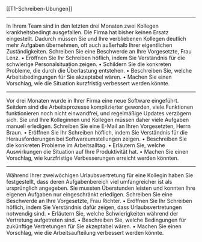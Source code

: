 [[T1-Schreiben-Ubungen]]

---

In Ihrem Team sind in den letzten drei Monaten zwei Kollegen krankheitsbedingt ausgefallen. Die Firma hat bisher keinen Ersatz eingestellt. Dadurch müssen Sie und Ihre verbliebenen Kollegen deutlich mehr Aufgaben übernehmen, oft auch außerhalb Ihrer eigentlichen Zuständigkeiten. Schreiben Sie eine Beschwerde an Ihre Vorgesetzte, Frau Lenz.
	•	Eröffnen Sie Ihr Schreiben höflich, indem Sie Verständnis für die schwierige Personalsituation zeigen.
	•	Schildern Sie die konkreten Probleme, die durch die Überlastung entstehen.
	•	Beschreiben Sie, welche Arbeitsbedingungen für Sie akzeptabel wären.
	•	Machen Sie einen Vorschlag, wie die Situation kurzfristig verbessert werden könnte.

---

Vor drei Monaten wurde in Ihrer Firma eine neue Software eingeführt. Seitdem sind die Arbeitsprozesse komplizierter geworden, viele Funktionen funktionieren noch nicht einwandfrei, und regelmäßige Updates verzögern sich. Sie und Ihre Kolleginnen und Kollegen müssen daher viele Aufgaben manuell erledigen. Schreiben Sie eine E-Mail an Ihren Vorgesetzten, Herrn Braun.
	•	Eröffnen Sie Ihr Schreiben höflich, indem Sie Verständnis für die Herausforderungen bei Softwareumstellungen zeigen.
	•	Beschreiben Sie die konkreten Probleme im Arbeitsalltag.
	•	Erläutern Sie, welche Auswirkungen die Situation auf Ihre Produktivität hat.
	•	Machen Sie einen Vorschlag, wie kurzfristige Verbesserungen erreicht werden könnten.

---

Während Ihrer zweiwöchigen Urlaubsvertretung für eine Kollegin haben Sie festgestellt, dass deren Aufgabenbereich viel umfangreicher ist als ursprünglich angegeben. Sie mussten Überstunden leisten und konnten Ihre eigenen Aufgaben nur eingeschränkt erledigen. Schreiben Sie eine Beschwerde an Ihre Vorgesetzte, Frau Richter.
	•	Eröffnen Sie Ihr Schreiben höflich, indem Sie Verständnis dafür zeigen, dass Urlaubsvertretungen notwendig sind.
	•	Erläutern Sie, welche Schwierigkeiten während der Vertretung aufgetreten sind.
	•	Beschreiben Sie, welche Bedingungen für zukünftige Vertretungen für Sie akzeptabel wären.
	•	Machen Sie einen Vorschlag, wie die Arbeitsaufteilung verbessert werden könnte.